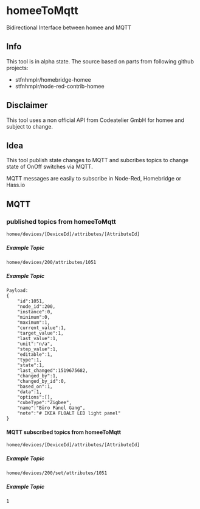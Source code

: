 # homeeToMqtt
Bidirectional Interface between homee and MQTT

## Info
This tool is in alpha state.
The source based on parts from following github projects:

* stfnhmplr/homebridge-homee
* stfnhmplr/node-red-contrib-homee

## Disclaimer
This tool uses a non official API from Codeatelier GmbH for homee and subject to change.

## Idea
This tool publish state changes to MQTT and subcribes topics to change state of OnOff switches via MQTT.

MQTT messages are easily to subscribe in Node-Red, Homebridge or Hass.io

## MQTT
### published topics from homeeToMqtt
    homee/devices/[DeviceId]/attributes/[AttributeId]

##### Example Topic
    homee/devices/200/attributes/1051

##### Example Topic
    Payload:
    {
        "id":1051,
        "node_id":200,
        "instance":0,
        "minimum":0,
        "maximum":1,
        "current_value":1,
        "target_value":1,
        "last_value":1,
        "unit":"n/a",
        "step_value":1,
        "editable":1,
        "type":1,
        "state":1,
        "last_changed":1519675682,
        "changed_by":1,
        "changed_by_id":0,
        "based_on":1,
        "data":1,
        "options":[],
        "cubeType":"Zigbee",
        "name":"Büro Panel Gang",
        "note":"# IKEA FLOALT LED light panel"
    }

#### MQTT subscribed topics from homeeToMqtt
    homee/devices/[DeviceId]/attributes/[AttributeId]

##### Example Topic
    homee/devices/200/set/attributes/1051

##### Example Topic
    1
